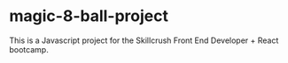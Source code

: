 # magic-8-ball-project

This is a Javascript project for the Skillcrush Front End Developer + React bootcamp.

